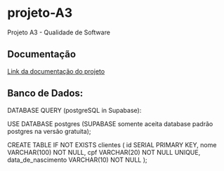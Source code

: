 # projeto-A3

Projeto A3 - Qualidade de Software

## Documentação

[Link da documentação do projeto](https://github.com/facs-qualidade-software/docs)

## Banco de Dados:

DATABASE QUERY (postgreSQL in Supabase):

USE DATABASE postgres (SUPABASE somente aceita database padrão postgres na versão gratuita);

CREATE TABLE IF NOT EXISTS clientes (
id SERIAL PRIMARY KEY,
nome VARCHAR(100) NOT NULL,
cpf VARCHAR(20) NOT NULL UNIQUE,
data_de_nascimento VARCHAR(10) NOT NULL
);

